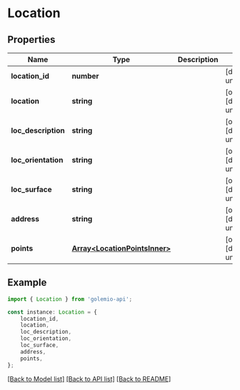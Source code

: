 # Location


## Properties

Name | Type | Description | Notes
------------ | ------------- | ------------- | -------------
**location_id** | **number** |  | [default to undefined]
**location** | **string** |  | [optional] [default to undefined]
**loc_description** | **string** |  | [optional] [default to undefined]
**loc_orientation** | **string** |  | [optional] [default to undefined]
**loc_surface** | **string** |  | [optional] [default to undefined]
**address** | **string** |  | [optional] [default to undefined]
**points** | [**Array&lt;LocationPointsInner&gt;**](LocationPointsInner.md) |  | [optional] [default to undefined]

## Example

```typescript
import { Location } from 'golemio-api';

const instance: Location = {
    location_id,
    location,
    loc_description,
    loc_orientation,
    loc_surface,
    address,
    points,
};
```

[[Back to Model list]](../README.md#documentation-for-models) [[Back to API list]](../README.md#documentation-for-api-endpoints) [[Back to README]](../README.md)
